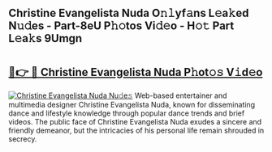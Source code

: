 ## Christine Evangelista Nuda O𝚗𝚕yf𝚊ns L𝚎a𝚔ed N𝚞𝚍es - Part-8eU P𝚑𝚘tos Vi𝚍𝚎o - H𝚘𝚝 Part L𝚎a𝚔s 9Umgn

# <h2><a href="http://kf75o6s.oniu.top/?m=Christine+Evangelista+Nuda">🔗👉 🔴 Christine Evangelista Nuda P𝚑ot𝚘𝚜 V𝚒d𝚎o</a></h2>

[![Christine Evangelista Nuda Nu𝚍e𝚜](https://i.imgur.com/0qMVB7G.gif)](http://kf75o6s.oniu.top/?m=Christine+Evangelista+Nuda)
Web-based entertainer and multimedia designer Christine Evangelista Nuda, known for disseminating dance and lifestyle knowledge through popular dance trends and brief videos. The public face of Christine Evangelista Nuda exudes a sincere and friendly demeanor, but the intricacies of his personal life remain shrouded in secrecy.  
